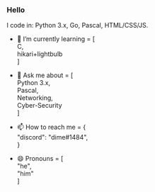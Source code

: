 ### Hello

I code in: Python 3.x, Go, Pascal, HTML/CSS/JS.

- 🌱 I’m currently learning = [ <br/>
  C,<br/>
  hikari+lightbulb<br/>
]

- 💬 Ask me about = [<br/>
  Python 3.x,<br/>
  Pascal,<br/>
  Networking,<br/>
  Cyber-Security<br/>
]

- 📫 How to reach me = {<br/>
    "discord": "dime#1484",<br/>
    }
- 😄 Pronouns = [<br/>
    "he",<br/>
    "him"<br/>
]
